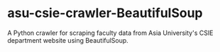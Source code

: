 # asu-csie-crawler-BeautifulSoup
A Python crawler for scraping faculty data from Asia University's CSIE department website using BeautifulSoup.
